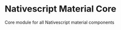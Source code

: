 # Nativescript Material Core

[npm-url]:https://npmjs.org/package/nativescript-material-components

Core module for all Nativescript material components